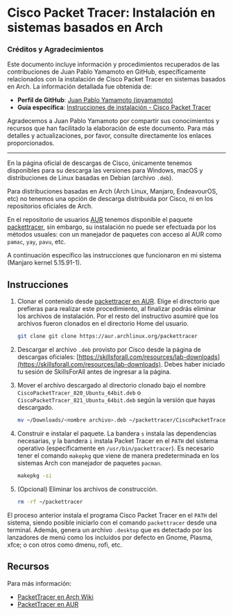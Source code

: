 # Cisco Packet Tracer: Instalación en sistemas basados en Arch

### Créditos y Agradecimientos

Este documento incluye información y procedimientos recuperados de las contribuciones de Juan Pablo Yamamoto en GitHub, específicamente relacionados con la instalación de Cisco Packet Tracer en sistemas basados en Arch. La información detallada fue obtenida de:

- **Perfil de GitHub**: [Juan Pablo Yamamoto (jpyamamoto)](https://gist.github.com/jpyamamoto)
- **Guía específica**: [Instrucciones de instalación - Cisco Packet Tracer](https://gist.github.com/jpyamamoto/6fd4db9c11ac448c366f09a71f7b1cea)

Agradecemos a Juan Pablo Yamamoto por compartir sus conocimientos y recursos que han facilitado la elaboración de este documento. Para más detalles y actualizaciones, por favor, consulte directamente los enlaces proporcionados.

---



En la página oficial de descargas de Cisco, únicamente tenemos disponibles para su descarga las versiones para Windows, macOS y distribuciones de Linux basadas en Debian (archivo `.deb`).

Para distribuciones basadas en Arch (Arch Linux, Manjaro, EndeavourOS, etc) no tenemos una opción de descarga distribuida por Cisco, ni en los repositorios oficiales de Arch.

En el repositorio de usuarios [AUR](https://aur.archlinux.org/) tenemos disponible el paquete [packettracer](https://aur.archlinux.org/packages/packettracer), sin embargo, su instalación no puede ser efectuada por los métodos usuales: con un manejador de paquetes con acceso al AUR como `pamac`, `yay`, `pavu`, etc.

A continuación especifico las instrucciones que funcionaron en mi sistema (Manjaro kernel 5.15.91-1).

## Instrucciones

1. Clonar el contenido desde [packettracer en AUR](https://aur.archlinux.org/packages/packettracer). Elige el directorio que prefieras para realizar este procedimiento, al finalizar podrás eliminar los archivos de instalación. Por el resto del instructivo asumiré que los archivos fueron clonados en el directorio Home del usuario.

   ```bash
   git clone git clone https://aur.archlinux.org/packettracer
   ```
2. Descargar el archivo `.deb` provisto por Cisco desde la página de descargas oficiales: [https://skillsforall.com/resources/lab-downloads](https://skillsforall.com/resources/lab-downloads). Debes haber iniciado tu sesión de SkillsForAll antes de ingresar a la página.
3. Mover el archivo descargado al directorio clonado bajo el nombre `CiscoPacketTracer_820_Ubuntu_64bit.deb` o `CiscoPacketTracer_821_Ubuntu_64bit.deb` según la versión que hayas descargado.

   ```bash
   mv ~/Downloads/<nombre archivo>.deb ~/packettracer/CiscoPacketTracer_820_Ubuntu_64bit.deb
   ```
4. Construir e instalar el paquete. La bandera `s` instala las dependencias necesarias, y la bandera `i` instala Packet Tracer en el `PATH` del sistema operativo (específicamente en `/usr/bin/packettracer`). Es necesario tener el comando `makepkg` que viene de manera predeterminada en los sistemas Arch con manejador de paquetes `pacman`.

   ```bash
   makepkg -si
   ```
5. (Opcional) Eliminar los archivos de construcción.

   ```bash
   rm -rf ~/packettracer
   ```

El proceso anterior instala el programa Cisco Packet Tracer en el `PATH` del sistema, siendo posible iniciarlo con el comando `packettracer` desde una terminal. Además, genera un archivo `.desktop` que es detectado por los lanzadores de menú como los incluidos por defecto en Gnome, Plasma, xfce; o con otros como dmenu, rofi, etc.

## Recursos

Para más información:

- [PacketTracer en Arch Wiki](https://wiki.archlinux.org/title/PacketTracer)
- [PacketTracer en AUR](https://aur.archlinux.org/packages/packettracer)
